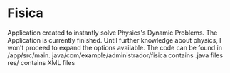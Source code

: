 # Fisica
Application created to instantly solve Physics's Dynamic Problems.
The Application is currently finished. Until further knowledge about physics, I won't proceed to expand the options available.
The code can be found in /app/src/main. 
java/com/example/administrador/fisica contains .java files
res/ contains XML files

